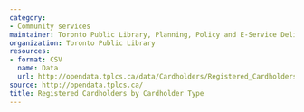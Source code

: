 ```yaml
---
category:
- Community services
maintainer: Toronto Public Library, Planning, Policy and E-Service Delivery
organization: Toronto Public Library
resources:
- format: CSV
  name: Data
  url: http://opendata.tplcs.ca/data/Cardholders/Registered_Cardholders_by_Cardholder_Type.csv
source: http://opendata.tplcs.ca/
title: Registered Cardholders by Cardholder Type
---
```

